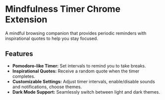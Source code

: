 # Mindfulness Timer Chrome Extension

A mindful browsing companion that provides periodic reminders with inspirational quotes to help you stay focused.

## Features

- **Pomodoro-like Timer:** Set intervals to remind you to take breaks.
- **Inspirational Quotes:** Receive a random quote when the timer completes.
- **Customizable Settings:** Adjust timer intervals, enable/disable sounds and notifications, choose themes.
- **Dark Mode Support:** Seamlessly switch between light and dark themes.
